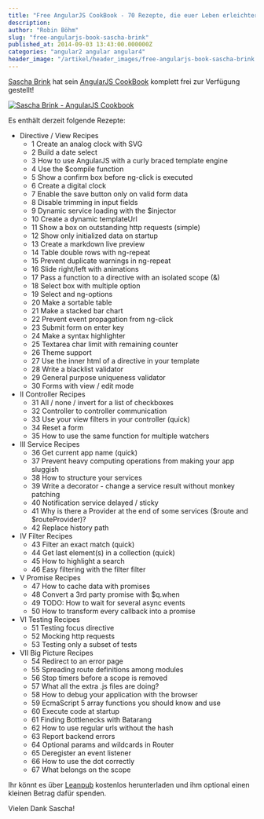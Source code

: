 ```yaml
---
title: "Free AngularJS CookBook - 70 Rezepte, die euer Leben erleichtern"
description:
author: "Robin Böhm"
slug: "free-angularjs-book-sascha-brink"
published_at: 2014-09-03 13:43:00.000000Z
categories: "angular2 angular angular4"
header_image: "/artikel/header_images/free-angularjs-book-sascha-brink.jpg"
---
```


[Sascha Brink](http://angularjs.de/entwickler/saschabrink) hat sein [AngularJS CookBook](https://leanpub.com/angularjs-cookbook) komplett frei zur Verfügung gestellt!

[![Sascha Brink - AngularJS Cookbook](/artikel/free-angularjs-book-sascha-brink/large.jpeg)](https://leanpub.com/angularjs-cookbook)


Es enthält derzeit folgende Rezepte:

* Directive / View Recipes
	* 1 Create an analog clock with SVG
	* 2 Build a date select
	* 3 How to use AngularJS with a curly braced template engine
	* 4 Use the $compile function
	* 5 Show a confirm box before ng-click is executed
	* 6 Create a digital clock
	* 7 Enable the save button only on valid form data
	* 8 Disable trimming in input fields
	* 9 Dynamic service loading with the $injector
	* 10 Create a dynamic templateUrl
	* 11 Show a box on outstanding http requests (simple)
	* 12 Show only initialized data on startup
	* 13 Create a markdown live preview
	* 14 Table double rows with ng-repeat
	* 15 Prevent duplicate warnings in ng-repeat
	* 16 Slide right/left with animations
	* 17 Pass a function to a directive with an isolated scope (&)
	* 18 Select box with multiple option
	* 19 Select and ng-options
	* 20 Make a sortable table
	* 21 Make a stacked bar chart
	* 22 Prevent event propagation from ng-click
	* 23 Submit form on enter key
	* 24 Make a syntax highlighter
	* 25 Textarea char limit with remaining counter
	* 26 Theme support
	* 27 Use the inner html of a directive in your template
	* 28 Write a blacklist validator
	* 29 General purpose uniqueness validator
	* 30 Forms with view / edit mode
* II Controller Recipes
	* 31 All / none / invert for a list of checkboxes
	* 32 Controller to controller communication
	* 33 Use your view filters in your controller (quick)
	* 34 Reset a form
	* 35 How to use the same function for multiple watchers
* III Service Recipes
	* 36 Get current app name (quick)
	* 37 Prevent heavy computing operations from making your app sluggish
	* 38 How to structure your services
	* 39 Write a decorator - change a service result without monkey patching
	* 40 Notification service delayed / sticky
	* 41 Why is there a Provider at the end of some services ($route and $routeProvider)?
	* 42 Replace history path
* IV Filter Recipes
	* 43 Filter an exact match (quick)
	* 44 Get last element(s) in a collection (quick)
	* 45 How to highlight a search
	* 46 Easy filtering with the filter filter
* V Promise Recipes
	* 47 How to cache data with promises
	* 48 Convert a 3rd party promise with $q.when
	* 49 TODO: How to wait for several async events
	* 50 How to transform every callback into a promise
* VI Testing Recipes
	* 51 Testing focus directive
	* 52 Mocking http requests
	* 53 Testing only a subset of tests
* VII Big Picture Recipes
	* 54 Redirect to an error page
	* 55 Spreading route definitions among modules
	* 56 Stop timers before a scope is removed
	* 57 What all the extra .js files are doing?
	* 58 How to debug your application with the browser
	* 59 EcmaScript 5 array functions you should know and use
	* 60 Execute code at startup
	* 61 Finding Bottlenecks with Batarang
	* 62 How to use regular urls without the hash
	* 63 Report backend errors
	* 64 Optional params and wildcards in Router
	* 65 Deregister an event listener
	* 66 How to use the dot correctly
	* 67 What belongs on the scope

Ihr könnt es über [Leanpub](https://leanpub.com/angularjs-cookbook) kostenlos herunterladen und ihm optional einen kleinen Betrag dafür spenden.

Vielen Dank Sascha!
